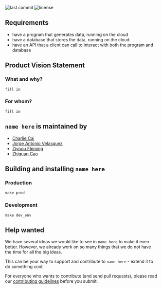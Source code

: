 ![last commit](https://img.shields.io/github/last-commit/Jorge-A-Velasquez/Guild-Manager-Capstone?style=for-the-badge)
![license](https://img.shields.io/github/license/Jorge-A-Velasquez/Guild-Manager-Capstone?style=for-the-badge)

## Requirements
- have a program that generates data, running on the cloud
- have a database that stores the data, running on the cloud
- have an API that a client can call to interact with both the program and database


## Product Vision Statement
### What and why?
`fill in`

### For whom?
`fill in`


## `name here` is maintained by
- <a href="https://github.com/charliecai00"> Charlie Cai</a>
- <a href="https://github.com/Jorge-A-Velasquez">Jorge Antonio Velasquez</a>
- <a href="https://github.com/Gorka1">Ziynou Fleming</a>
- <a href="https://github.com">Zhiquan Cao</a>


## Building and installing `name here`
### Production
`make prod`

### Development
`make dev_env`


## Help wanted
We have several ideas we would like to see in `name here` to make it even better. However, we already work on so many things that we do not have the time for all the big ideas.

This can be your way to support and contribute to `name here` - extend it to do something cool.

For everyone who wants to contribute (and send pull requests), please read our [contributing guidelines](./CONTRIBUTING.md) before you submit.